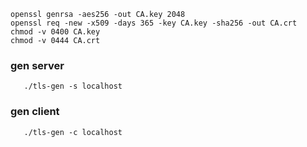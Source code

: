 ```shell
openssl genrsa -aes256 -out CA.key 2048 
openssl req -new -x509 -days 365 -key CA.key -sha256 -out CA.crt
chmod -v 0400 CA.key 
chmod -v 0444 CA.crt
```

### gen server
```shell
   ./tls-gen -s localhost
```

### gen client
```shell
   ./tls-gen -c localhost
```